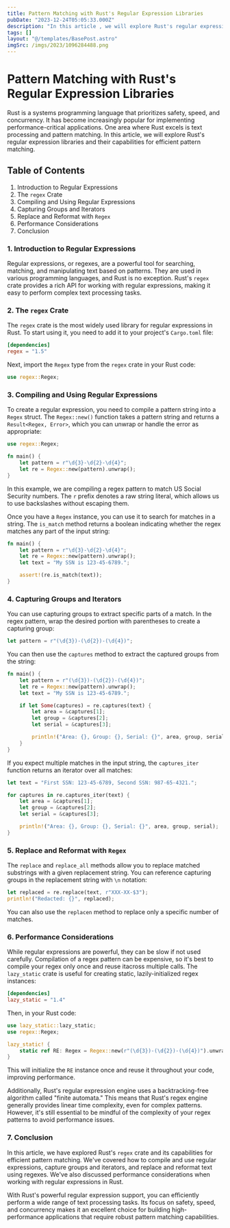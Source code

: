 ```yaml
---
title: Pattern Matching with Rust's Regular Expression Libraries
pubDate: "2023-12-24T05:05:33.000Z"
description: "In this article , we will explore Rust's regular expression libraries and their capabilities for efficient pattern matching"
tags: []
layout: "@/templates/BasePost.astro"
imgSrc: /imgs/2023/1096284488.png
---
```

# Pattern Matching with Rust's Regular Expression Libraries

Rust is a systems programming language that prioritizes safety, speed, and concurrency. It has become increasingly popular for implementing performance-critical applications. One area where Rust excels is text processing and pattern matching. In this article, we will explore Rust's regular expression libraries and their capabilities for efficient pattern matching.

## Table of Contents

1. Introduction to Regular Expressions
2. The `regex` Crate
3. Compiling and Using Regular Expressions
4. Capturing Groups and Iterators
5. Replace and Reformat with `Regex`
6. Performance Considerations
7. Conclusion

### 1. Introduction to Regular Expressions

Regular expressions, or regexes, are a powerful tool for searching, matching, and manipulating text based on patterns. They are used in various programming languages, and Rust is no exception. Rust's `regex` crate provides a rich API for working with regular expressions, making it easy to perform complex text processing tasks.

### 2. The `regex` Crate

The `regex` crate is the most widely used library for regular expressions in Rust. To start using it, you need to add it to your project's `Cargo.toml` file:

```toml
[dependencies]
regex = "1.5"
```

Next, import the `Regex` type from the `regex` crate in your Rust code:

```rust
use regex::Regex;
```

### 3. Compiling and Using Regular Expressions

To create a regular expression, you need to compile a pattern string into a `Regex` struct. The `Regex::new()` function takes a pattern string and returns a `Result<Regex, Error>`, which you can unwrap or handle the error as appropriate:

```rust
use regex::Regex;

fn main() {
    let pattern = r"\d{3}-\d{2}-\d{4}";
    let re = Regex::new(pattern).unwrap();
}
```

In this example, we are compiling a regex pattern to match US Social Security numbers. The `r` prefix denotes a raw string literal, which allows us to use backslashes without escaping them.

Once you have a `Regex` instance, you can use it to search for matches in a string. The `is_match` method returns a boolean indicating whether the regex matches any part of the input string:

```rust
fn main() {
    let pattern = r"\d{3}-\d{2}-\d{4}";
    let re = Regex::new(pattern).unwrap();
    let text = "My SSN is 123-45-6789.";

    assert!(re.is_match(text));
}
```

### 4. Capturing Groups and Iterators

You can use capturing groups to extract specific parts of a match. In the regex pattern, wrap the desired portion with parentheses to create a capturing group:

```rust
let pattern = r"(\d{3})-(\d{2})-(\d{4})";
```

You can then use the `captures` method to extract the captured groups from the string:

```rust
fn main() {
    let pattern = r"(\d{3})-(\d{2})-(\d{4})";
    let re = Regex::new(pattern).unwrap();
    let text = "My SSN is 123-45-6789.";

    if let Some(captures) = re.captures(text) {
        let area = &captures[1];
        let group = &captures[2];
        let serial = &captures[3];

        println!("Area: {}, Group: {}, Serial: {}", area, group, serial);
    }
}
```

If you expect multiple matches in the input string, the `captures_iter` function returns an iterator over all matches:

```rust
let text = "First SSN: 123-45-6789, Second SSN: 987-65-4321.";

for captures in re.captures_iter(text) {
    let area = &captures[1];
    let group = &captures[2];
    let serial = &captures[3];

    println!("Area: {}, Group: {}, Serial: {}", area, group, serial);
}
```

### 5. Replace and Reformat with `Regex`

The `replace` and `replace_all` methods allow you to replace matched substrings with a given replacement string. You can reference capturing groups in the replacement string with `\n` notation:

```rust
let replaced = re.replace(text, r"XXX-XX-$3");
println!("Redacted: {}", replaced);
```

You can also use the `replacen` method to replace only a specific number of matches.

### 6. Performance Considerations

While regular expressions are powerful, they can be slow if not used carefully. Compilation of a regex pattern can be expensive, so it's best to compile your regex only once and reuse itacross multiple calls. The `lazy_static` crate is useful for creating static, lazily-initialized regex instances:

```toml
[dependencies]
lazy_static = "1.4"
```

Then, in your Rust code:

```rust
use lazy_static::lazy_static;
use regex::Regex;

lazy_static! {
    static ref RE: Regex = Regex::new(r"(\d{3})-(\d{2})-(\d{4})").unwrap();
}
```

This will initialize the `RE` instance once and reuse it throughout your code, improving performance.

Additionally, Rust's regular expression engine uses a backtracking-free algorithm called "finite automata." This means that Rust's regex engine generally provides linear time complexity, even for complex patterns. However, it's still essential to be mindful of the complexity of your regex patterns to avoid performance issues.

### 7. Conclusion

In this article, we have explored Rust's `regex` crate and its capabilities for efficient pattern matching. We've covered how to compile and use regular expressions, capture groups and iterators, and replace and reformat text using regexes. We've also discussed performance considerations when working with regular expressions in Rust.

With Rust's powerful regular expression support, you can efficiently perform a wide range of text processing tasks. Its focus on safety, speed, and concurrency makes it an excellent choice for building high-performance applications that require robust pattern matching capabilities.
